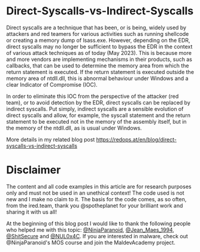 # Direct-Syscalls-vs-Indirect-Syscalls

Direct syscalls are a technique that has been, or is being, widely used by attackers and red teamers for various activities such as running shellcode or creating a memory dump of lsass.exe. However, depending on the EDR, direct syscalls may no longer be sufficient to bypass the EDR in the context of various attack techniques as of today (May 2023). This is because more and more vendors are implementing mechanisms in their products, such as callbacks, that can be used to determine the memory area from which the return statement is executed. If the return statement is executed outside the memory area of ntdll.dll, this is abnormal behaviour under Windows and a clear Indicator of Compromise (IOC).

In order to eliminate this IOC from the perspective of the attacker (red team), or to avoid detection by the EDR, direct syscalls can be replaced by indirect syscalls. Put simply, indirect syscalls are a sensible evolution of direct syscalls and allow, for example, the syscall statement and the return statement to be executed not in the memory of the assembly itself, but in the memory of the ntdll.dll, as is usual under Windows.

More details in my related blog post https://redops.at/en/blog/direct-syscalls-vs-indirect-syscalls

# **Disclaimer**

The content and all code examples in this article are for research purposes only and must not be used in an unethical context! The code used is not new and I make no claim to it. The basis for the code comes, as so often, from the ired.team, thank you @spotheplanet for your brilliant work and sharing it with us all!

At the beginning of this blog post I would like to thank the following people who helped me with this topic: [@NinjaParanoid](https://twitter.com/NinjaParanoid), [@Jean_Maes_1994](https://twitter.com/Jean_Maes_1994), [@ShitSecure](https://twitter.com/ShitSecure) and [@NUL0x4C](https://twitter.com/NUL0x4C). If you are interested in malware, check out @NinjaParanoid's MOS course and join the MaldevAcademy project.
